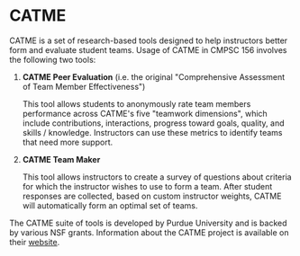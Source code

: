 # CATME

CATME is a set of research-based tools designed to help instructors better form and evaluate student teams. Usage of CATME in CMPSC 156 involves the following two tools:

1. **CATME Peer Evaluation** (i.e. the original "Comprehensive Assessment of Team Member Effectiveness") 

    This tool allows students to anonymously rate team members performance across CATME's five "teamwork dimensions", which include contributions, interactions, progress toward goals, quality, and skills / knowledge. Instructors can use these metrics to identify teams that need more support.

2. **CATME Team Maker**

    This tool allows instructors to create a survey of questions about criteria for which the instructor wishes to use to form a team. After student responses are collected, based on custom instructor weights, CATME will automatically form an optimal set of teams.

The CATME suite of tools is developed by Purdue University and is backed by various NSF grants. Information about the CATME project is available on their [website](https://info.catme.org/).
